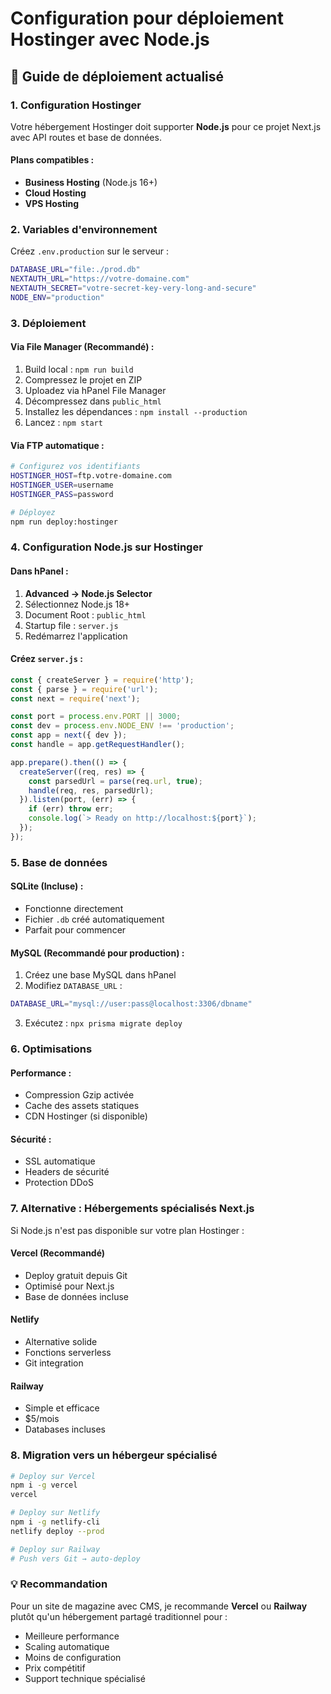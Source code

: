 # Configuration pour déploiement Hostinger avec Node.js

## 🚀 Guide de déploiement actualisé

### 1. Configuration Hostinger
Votre hébergement Hostinger doit supporter **Node.js** pour ce projet Next.js avec API routes et base de données.

#### Plans compatibles :
- **Business Hosting** (Node.js 16+)
- **Cloud Hosting** 
- **VPS Hosting**

### 2. Variables d'environnement
Créez `.env.production` sur le serveur :

```bash
DATABASE_URL="file:./prod.db"
NEXTAUTH_URL="https://votre-domaine.com"
NEXTAUTH_SECRET="votre-secret-key-very-long-and-secure"
NODE_ENV="production"
```

### 3. Déploiement

#### Via File Manager (Recommandé) :
1. Build local : `npm run build`
2. Compressez le projet en ZIP
3. Uploadez via hPanel File Manager
4. Décompressez dans `public_html`
5. Installez les dépendances : `npm install --production`
6. Lancez : `npm start`

#### Via FTP automatique :
```bash
# Configurez vos identifiants
HOSTINGER_HOST=ftp.votre-domaine.com
HOSTINGER_USER=username
HOSTINGER_PASS=password

# Déployez
npm run deploy:hostinger
```

### 4. Configuration Node.js sur Hostinger

#### Dans hPanel :
1. **Advanced → Node.js Selector**
2. Sélectionnez Node.js 18+ 
3. Document Root : `public_html`
4. Startup file : `server.js`
5. Redémarrez l'application

#### Créez `server.js` :
```javascript
const { createServer } = require('http');
const { parse } = require('url');
const next = require('next');

const port = process.env.PORT || 3000;
const dev = process.env.NODE_ENV !== 'production';
const app = next({ dev });
const handle = app.getRequestHandler();

app.prepare().then(() => {
  createServer((req, res) => {
    const parsedUrl = parse(req.url, true);
    handle(req, res, parsedUrl);
  }).listen(port, (err) => {
    if (err) throw err;
    console.log(`> Ready on http://localhost:${port}`);
  });
});
```

### 5. Base de données

#### SQLite (Incluse) :
- Fonctionne directement
- Fichier `.db` créé automatiquement
- Parfait pour commencer

#### MySQL (Recommandé pour production) :
1. Créez une base MySQL dans hPanel
2. Modifiez `DATABASE_URL` :
```bash
DATABASE_URL="mysql://user:pass@localhost:3306/dbname"
```
3. Exécutez : `npx prisma migrate deploy`

### 6. Optimisations

#### Performance :
- Compression Gzip activée
- Cache des assets statiques
- CDN Hostinger (si disponible)

#### Sécurité :
- SSL automatique
- Headers de sécurité
- Protection DDoS

### 7. Alternative : Hébergements spécialisés Next.js

Si Node.js n'est pas disponible sur votre plan Hostinger :

#### **Vercel** (Recommandé)
- Deploy gratuit depuis Git
- Optimisé pour Next.js
- Base de données incluse

#### **Netlify**
- Alternative solide
- Fonctions serverless
- Git integration

#### **Railway**
- Simple et efficace
- $5/mois
- Databases incluses

### 8. Migration vers un hébergeur spécialisé

```bash
# Deploy sur Vercel
npm i -g vercel
vercel

# Deploy sur Netlify
npm i -g netlify-cli
netlify deploy --prod

# Deploy sur Railway
# Push vers Git → auto-deploy
```

### 💡 Recommandation

Pour un site de magazine avec CMS, je recommande **Vercel** ou **Railway** plutôt qu'un hébergement partagé traditionnel pour :
- Meilleure performance
- Scaling automatique  
- Moins de configuration
- Prix compétitif
- Support technique spécialisé
